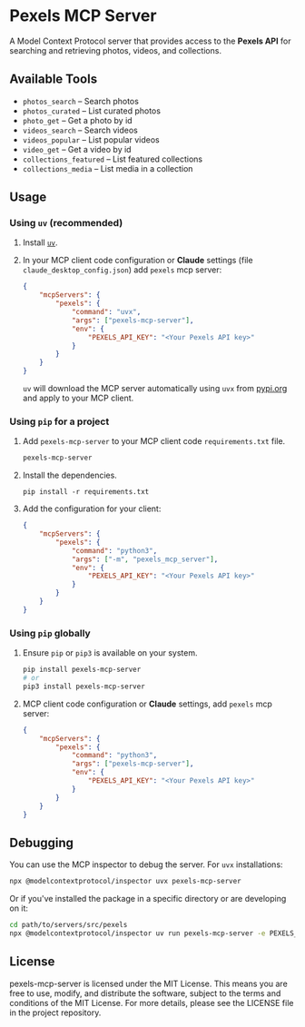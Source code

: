 # Pexels MCP Server

A Model Context Protocol server that provides access to the **Pexels API** for searching and retrieving photos, videos, and collections.

## Available Tools

- `photos_search` – Search photos
- `photos_curated` – List curated photos
- `photo_get` – Get a photo by id
- `videos_search` – Search videos
- `videos_popular` – List popular videos
- `video_get` – Get a video by id
- `collections_featured` – List featured collections
- `collections_media` – List media in a collection


## Usage


### Using `uv` (recommended)

1. Install [`uv`](https://docs.astral.sh/uv/).

2. In your MCP client code configuration or **Claude** settings (file `claude_desktop_config.json`) add `pexels` mcp server:
    ```json
    {
        "mcpServers": {
            "pexels": {
                "command": "uvx",
                "args": ["pexels-mcp-server"],
                "env": {
                    "PEXELS_API_KEY": "<Your Pexels API key>"
                }
            }
        }
    }
    ```
    `uv` will download the MCP server automatically using `uvx` from [pypi.org](https://pypi.org/project/pexels-mcp-server/) and apply to your MCP client.

### Using `pip` for a project
1. Add `pexels-mcp-server` to your MCP client code `requirements.txt` file.
    ```txt
    pexels-mcp-server
    ```

2. Install the dependencies.
    ```shell
    pip install -r requirements.txt
    ```

3. Add the configuration for your client:
    ```json
    {
        "mcpServers": {
            "pexels": {
                "command": "python3",
                "args": ["-m", "pexels_mcp_server"],
                "env": {
                    "PEXELS_API_KEY": "<Your Pexels API key>"
                }
            }
        }
    }
    ```


### Using `pip` globally

1. Ensure `pip` or `pip3` is available on your system.
    ```bash
    pip install pexels-mcp-server
    # or
    pip3 install pexels-mcp-server
    ```

2. MCP client code configuration or **Claude** settings, add `pexels` mcp server:
    ```json
    {
        "mcpServers": {
            "pexels": {
                "command": "python3",
                "args": ["pexels-mcp-server"],
                "env": {
                    "PEXELS_API_KEY": "<Your Pexels API key>"
                }
            }
        }
    }
    ```


## Debugging

You can use the MCP inspector to debug the server. For `uvx` installations:

```bash
npx @modelcontextprotocol/inspector uvx pexels-mcp-server
```

Or if you've installed the package in a specific directory or are developing on it:

```bash
cd path/to/servers/src/pexels
npx @modelcontextprotocol/inspector uv run pexels-mcp-server -e PEXELS_API_KEY=<the key>
```


## License

pexels-mcp-server is licensed under the MIT License. This means you are free to use, modify, and distribute the software, subject to the terms and conditions of the MIT License. For more details, please see the LICENSE file in the project repository.
